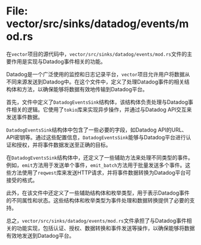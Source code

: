 # File: vector/src/sinks/datadog/events/mod.rs

在`vector`项目的源代码中，`vector/src/sinks/datadog/events/mod.rs`文件的主要作用是实现与Datadog事件相关的功能。

Datadog是一个广泛使用的监控和日志记录平台，`vector`项目允许用户将数据从不同来源发送到Datadog中。在这个文件中，定义了处理Datadog事件的相关结构体和方法，以确保能够将数据有效地传输到Datadog平台。

首先，文件中定义了`DatadogEventsSink`结构体，该结构体负责处理与Datadog事件相关的逻辑。它使用了`tokio`库来实现异步操作，并通过与Datadog API交互来发送事件数据。

`DatadogEventsSink`结构体中包含了一些必要的字段，如Datadog API的URL、API密钥等。通过这些配置信息，`DatadogEventsSink`能够与Datadog平台进行认证和授权，并将事件数据发送至正确的目标。

在`DatadogEventsSink`结构体中，还定义了一些辅助方法来处理不同类型的事件。例如，`emit`方法用于发送单个事件，`emit_batch`方法用于批量发送多个事件。这些方法使用了`reqwest`库来发送HTTP请求，并将事件数据转换为Datadog平台可接受的格式。

此外，在该文件中还定义了一些辅助结构体和枚举类型，用于表示Datadog事件的不同属性和状态。这些结构体和枚举类型为事件处理和数据转换提供了必要的支持。

总之，`vector/src/sinks/datadog/events/mod.rs`文件承担了与Datadog事件相关的功能实现，包括认证、授权、数据转换和事件发送等操作，以确保能够将数据有效地发送到Datadog平台。

